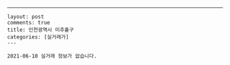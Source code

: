 ---
    layout: post
    comments: true
    title: 인천광역시 미추홀구
    categories: [실거래가]
    ---

    2021-06-10 실거래 정보가 없습니다.

    